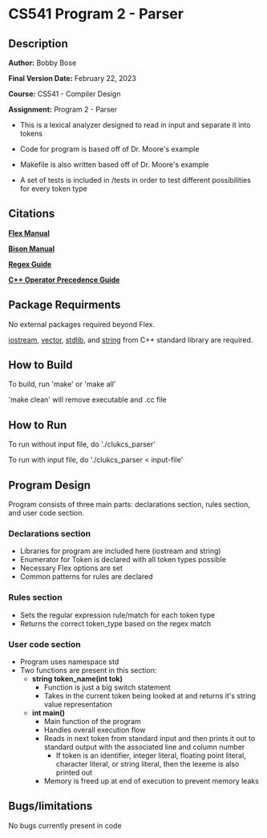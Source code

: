 # CS541 Program 2 - Parser
## Description
**Author:** Bobby Bose

**Final Version Date:** February 22, 2023

**Course:** CS541 - Compiler Design

**Assignment:** Program 2 - Parser

- This is a lexical analyzer designed to read in input and separate it into tokens

- Code for program is based off of Dr. Moore's example

- Makefile is also written based off of Dr. Moore's example

- A set of tests is included in /tests in order to test different possibilities for every token type

## Citations
**[Flex Manual](https://westes.github.io/flex/manual/)**

**[Bison Manual](https://www.gnu.org/software/bison/manual/html_node/index.html)**

**[Regex Guide](https://cheatography.com/davechild/cheat-sheets/regular-expressions/)**

**[C++ Operator Precedence Guide](https://en.cppreference.com/w/cpp/language/operator_precedence)**

## Package Requirments
No external packages required beyond Flex.

[iostream](https://en.cppreference.com/w/cpp/header/iostream), [vector](https://cplusplus.com/reference/vector/vector/), [stdlib](https://cplusplus.com/reference/cstdlib/), and [string](https://en.cppreference.com/w/cpp/string) from C++ standard library are required. 

## How to Build
To build, run 'make' or 'make all'

'make clean' will remove executable and .cc file

## How to Run
To run without input file, do './clukcs_parser'

To run with input file, do './clukcs_parser < input-file'

## Program Design
Program consists of three main parts: declarations section, rules section, and user code section.

### Declarations section
- Libraries for program are included here (iostream and string)
- Enumerator for Token is declared with all token types possible
- Necessary Flex options are set
- Common patterns for rules are declared

### Rules section
- Sets the regular expression rule/match for each token type
- Returns the correct token_type based on the regex match

### User code section
- Program uses namespace std
- Two functions are present in this section:
    - **string token_name(int tok)**
        - Function is just a big switch statement
        - Takes in the current token being looked at and returns it's string value representation
    - **int main()**
        - Main function of the program
        - Handles overall execution flow
        - Reads in next token from standard input and then prints it out to standard output with the associated line and column number
            - If token is an identifier, integer literal, floating point literal, character literal, or string literal, then the lexeme is also printed out
        - Memory is freed up at end of execution to prevent memory leaks
        

## Bugs/limitations
No bugs currently present in code